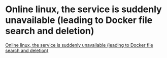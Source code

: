 # Online linux, the service is suddenly unavailable (leading to Docker file search and deletion)
[Online linux, the service is suddenly unavailable (leading to Docker file search and deletion)](https://aiwithcloud.com/2022/09/16/online_linux_the_service_is_suddenly_unavailable_leading_to_docker_file_search_and_deletion/)